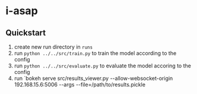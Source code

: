 # i-asap

## Quickstart

1. create new run directory in `runs`
1. run `python ../../src/train.py` to train the model according to the config
1. run `python ../../src/evaluate.py` to evaluate the model accoring to the config
1. run `bokeh serve src/results_viewer.py --allow-websocket-origin 192.168.15.6:5006 --args --file=/path/to/results.pickle
